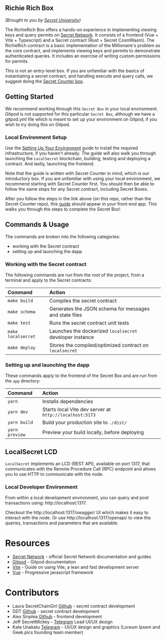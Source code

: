 ## Richie Rich Box

_(Brought to you by [Secret University](https://scrt.university))_


The RichieRich Box offers a hands-on experience in implementing viewing keys and query permits on [Secret Network](https://scrt.network). It consists of a frontend (Vue + Vite + Typescript) and a Secret contract (Rust + Secret CosmWasm). The RichieRich contract is a basic implementation of the Millionaire's problem as the core contract, and implements viewing keys and permits to demonstrate authenticated queries. It includes an exercise of writing custom permissions for permits.

This is not an entry-level box. If you are unfamiliar with the basics of instantiating a secret contract, and handling execute and query calls, we suggest doing the [Secret Counter box](https://github.com/secretuniversity/secret-counter-vuejs-box).


## Getting Started

We recommend working through this `Secret Box` in your local environment. Gitpod is not supported for this particular `Secret Box`, although we have a gitpod.yml file which is meant to set up your environment on Gitpod, if you wish to try doing this on Gitpod. 

### Local Environment Setup

Use the [Setting Up Your Environment](/docs/setting-up-your-environment.md) guide to install the required infrastructure, if you haven't already. The guide will also walk you through launching the `LocalSecret` blockchain, building, testing and deploying a contract. And lastly, launching the frontend. 

Note that the guide is written with Secret Counter in mind, which is our introductory box. If you are unfamiliar with using your local environment, we recommend starting with Secret Counter first. You should then be able to follow the same steps for any Secret contract, including Secret Boxes.

After you follow the steps in the link above (on this repo, rather than the Secret Counter repo), this [guide](/app/tutorial/guide.md) should appear in your front-end app. This walks you through the steps to complete the Secret Box!

## Commands & Usage

The commands are broken into the following categories:

- working with the Secret contract
- setting up and launching the dapp

### Working with the Secret contract

The following commands are run from the root of the project, from a terminal and apply to the Secret contracts:

| Command                | Action                                                    |
|:---------------------  |:--------------------------------------------------------  |
| `make build`           | Compiles the secret contract                              |
| `make schema`          | Generates the JSON schema for messages and state files    |
| `make test`            | Runs the secret contract unit tests                       |
| `make localsecret`     | Launches the dockerized `localsecret` developer instance  |
| `make deploy`          | Stores the compiled/optimized contract on `localsecret`   |

### Setting up and launching the dapp

These commands apply to the frontend of the Secret Box and are run from the `app` directory:


| Command        | Action                                                   |
|:-------------- |:-------------------------------------------------------- |
| `yarn`         | Installs dependencies                                    |
| `yarn dev`     | Starts local Vite dev server at `http://localhost:5173`  |
| `yarn build`   | Build your production site to `./dist/`                  |
| `yarn preview` | Preview your build locally, before deploying             |

## LocalSecret LCD

`LocalSecret` implements an LCD (REST API), available on port 1317, that communicates with the Remote 
Procedure Call (RPC) endpoint and allows you to use HTTP to communicate with the node.

### Local Developer Environment

From within a local development environment, you can query and post transactions using: http://localhost:1317.

Checkout the http://localhost:1317/swagger/ UI which makes it easy to interact with the node. Or use 
http://localhost:1317/openapi/ to view the queries, transactions and parameters that are available.
 
# Resources
- [Secret Network](https://docs.scrt.network) - official Secret Network documentation and guides
- [Gitpod](https://www.gitpod.io/docs) - Gitpod documentation
- [Vite](https://vitejs.dev/guide) - Guide on using Vite, a lean and fast development server
- [Vue](https://vuejs.org) - Progressive javascript framework

# Contributors
- Laura SecretChainGirl [Github](https://github.com/secetchaingirl) - secret contract development
- DDT [Github](https://github.com/DDT5) - secret contract development
- Alex Sinplea [Github](https://github.com/sinplea) - frontend development
- Jeff SecretMickey - [Telegram](https://t.me/secretMickey) Lead UI/UX design
- Kate Unakatu [Telegram](https://t.me/unakatu) - UI/UX design and graphics (Loreum Ipsem and Geek.pics founding team member)